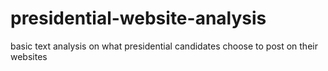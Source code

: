 # presidential-website-analysis
basic text analysis on what presidential candidates choose to post on their websites
